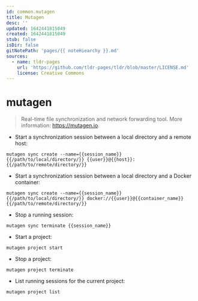 ```yaml
---
id: common.mutagen
title: Mutagen
desc: ''
updated: 1642441815049
created: 1642441815049
stub: false
isDir: false
gitNotePath: 'pages/{{ noteHiearchy }}.md'
sources:
  - name: tldr-pages
    url: 'https://github.com/tldr-pages/tldr/blob/master/LICENSE.md'
    license: Creative Commons
---
```

# mutagen

> Real-time file synchronization and network forwarding tool.
> More information: <https://mutagen.io>.

- Start a synchronization session between a local directory and a remote host:

`mutagen sync create --name={{session_name}} {{/path/to/local/directory/}} {{user}}@{{host}}:{{/path/to/remote/directory/}}`

- Start a synchronization session between a local directory and a Docker container:

`mutagen sync create --name={{session_name}} {{/path/to/local/directory/}} docker://{{user}}@{{container_name}}{{/path/to/remote/directory/}}`

- Stop a running session:

`mutagen sync terminate {{session_name}}`

- Start a project:

`mutagen project start`

- Stop a project:

`mutagen project terminate`

- List running sessions for the current project:

`mutagen project list`

